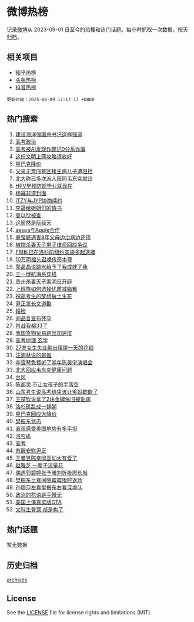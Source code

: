 # 微博热榜

记录[微博](https://www.weibo.com)从 2023-09-01 日至今的热搜和热门话题。每小时抓取一次数据，按天[归档](archives)。

## 相关项目

- [知乎热榜](https://github.com/hotarchive/zhihu)
- [头条热榜](https://github.com/hotarchive/toutiao)
- [抖音热榜](https://github.com/hotarchive/douyin)


`更新时间：2025-06-09 17:17:17 +0800`

## 热门搜索

1. [建设海洋强国总书记这样强调](https://m.weibo.cn/search?containerid=100103type%3D1%26t%3D10%26q%3D%23%E5%BB%BA%E8%AE%BE%E6%B5%B7%E6%B4%8B%E5%BC%BA%E5%9B%BD%E6%80%BB%E4%B9%A6%E8%AE%B0%E8%BF%99%E6%A0%B7%E5%BC%BA%E8%B0%83%23&stream_entry_id=51&isnewpage=1&extparam=seat%3D1%26q%3D%2523%25E5%25BB%25BA%25E8%25AE%25BE%25E6%25B5%25B7%25E6%25B4%258B%25E5%25BC%25BA%25E5%259B%25BD%25E6%2580%25BB%25E4%25B9%25A6%25E8%25AE%25B0%25E8%25BF%2599%25E6%25A0%25B7%25E5%25BC%25BA%25E8%25B0%2583%2523%26pos%3D0%26c_type%3D51%26dgr%3D0%26cate%3D10103%26stream_entry_id%3D51%26filter_type%3Drealtimehot%26display_time%3D1749460636%26pre_seqid%3D1749460636303038011362)
1. [高考政治](https://m.weibo.cn/search?containerid=100103type%3D1%26t%3D10%26q%3D%E9%AB%98%E8%80%83%E6%94%BF%E6%B2%BB&stream_entry_id=31&isnewpage=1&extparam=seat%3D1%26band_rank%3D1%26c_type%3D31%26cate%3D5001%26q%3D%25E9%25AB%2598%25E8%2580%2583%25E6%2594%25BF%25E6%25B2%25BB%26stream_entry_id%3D31%26realpos%3D1%26dgr%3D0%26flag%3D1%26filter_type%3Drealtimehot%26lcate%3D5001%26pos%3D0%26display_time%3D1749460636%26pre_seqid%3D1749460636303038011362)
1. [高考被AI发现作弊记0分系诈骗](https://m.weibo.cn/search?containerid=100103type%3D1%26t%3D10%26q%3D%23%E9%AB%98%E8%80%83%E8%A2%ABAI%E5%8F%91%E7%8E%B0%E4%BD%9C%E5%BC%8A%E8%AE%B00%E5%88%86%E7%B3%BB%E8%AF%88%E9%AA%97%23&stream_entry_id=31&isnewpage=1&extparam=seat%3D1%26band_rank%3D2%26c_type%3D31%26cate%3D5001%26q%3D%2523%25E9%25AB%2598%25E8%2580%2583%25E8%25A2%25ABAI%25E5%258F%2591%25E7%258E%25B0%25E4%25BD%259C%25E5%25BC%258A%25E8%25AE%25B00%25E5%2588%2586%25E7%25B3%25BB%25E8%25AF%2588%25E9%25AA%2597%2523%26stream_entry_id%3D31%26realpos%3D2%26dgr%3D0%26flag%3D2%26filter_type%3Drealtimehot%26lcate%3D5001%26pos%3D1%26display_time%3D1749460636%26pre_seqid%3D1749460636303038011362)
1. [这份文明上网攻略请收好](https://m.weibo.cn/search?containerid=100103type%3D1%26t%3D10%26q%3D%23%E8%BF%99%E4%BB%BD%E6%96%87%E6%98%8E%E4%B8%8A%E7%BD%91%E6%94%BB%E7%95%A5%E8%AF%B7%E6%94%B6%E5%A5%BD%23&stream_entry_id=31&isnewpage=1&extparam=seat%3D1%26band_rank%3D3%26c_type%3D31%26cate%3D5001%26q%3D%2523%25E8%25BF%2599%25E4%25BB%25BD%25E6%2596%2587%25E6%2598%258E%25E4%25B8%258A%25E7%25BD%2591%25E6%2594%25BB%25E7%2595%25A5%25E8%25AF%25B7%25E6%2594%25B6%25E5%25A5%25BD%2523%26stream_entry_id%3D31%26realpos%3D3%26dgr%3D0%26flag%3D1%26filter_type%3Drealtimehot%26lcate%3D5001%26pos%3D2%26display_time%3D1749460636%26pre_seqid%3D1749460636303038011362)
1. [星巴克降价](https://m.weibo.cn/search?containerid=100103type%3D1%26t%3D10%26q%3D%23%E6%98%9F%E5%B7%B4%E5%85%8B%E9%99%8D%E4%BB%B7%23&stream_entry_id=31&isnewpage=1&extparam=seat%3D1%26band_rank%3D4%26c_type%3D31%26cate%3D5001%26q%3D%2523%25E6%2598%259F%25E5%25B7%25B4%25E5%2585%258B%25E9%2599%258D%25E4%25BB%25B7%2523%26stream_entry_id%3D31%26realpos%3D4%26dgr%3D0%26flag%3D1%26filter_type%3Drealtimehot%26lcate%3D5001%26pos%3D3%26display_time%3D1749460636%26pre_seqid%3D1749460636303038011362)
1. [父亲无票闯景区接生病儿子遭阻拦](https://m.weibo.cn/search?containerid=100103type%3D1%26t%3D10%26q%3D%23%E7%88%B6%E4%BA%B2%E6%97%A0%E7%A5%A8%E9%97%AF%E6%99%AF%E5%8C%BA%E6%8E%A5%E7%94%9F%E7%97%85%E5%84%BF%E5%AD%90%E9%81%AD%E9%98%BB%E6%8B%A6%23&stream_entry_id=31&isnewpage=1&extparam=seat%3D1%26band_rank%3D5%26c_type%3D31%26cate%3D5001%26q%3D%2523%25E7%2588%25B6%25E4%25BA%25B2%25E6%2597%25A0%25E7%25A5%25A8%25E9%2597%25AF%25E6%2599%25AF%25E5%258C%25BA%25E6%258E%25A5%25E7%2594%259F%25E7%2597%2585%25E5%2584%25BF%25E5%25AD%2590%25E9%2581%25AD%25E9%2598%25BB%25E6%258B%25A6%2523%26stream_entry_id%3D31%26realpos%3D5%26dgr%3D0%26flag%3D0%26filter_type%3Drealtimehot%26lcate%3D5001%26pos%3D4%26display_time%3D1749460636%26pre_seqid%3D1749460636303038011362)
1. [北大称已多次派人陪同韦东奕就诊](https://m.weibo.cn/search?containerid=100103type%3D1%26t%3D10%26q%3D%23%E5%8C%97%E5%A4%A7%E7%A7%B0%E5%B7%B2%E5%A4%9A%E6%AC%A1%E6%B4%BE%E4%BA%BA%E9%99%AA%E5%90%8C%E9%9F%A6%E4%B8%9C%E5%A5%95%E5%B0%B1%E8%AF%8A%23&stream_entry_id=31&isnewpage=1&extparam=seat%3D1%26band_rank%3D6%26c_type%3D31%26cate%3D5001%26q%3D%2523%25E5%258C%2597%25E5%25A4%25A7%25E7%25A7%25B0%25E5%25B7%25B2%25E5%25A4%259A%25E6%25AC%25A1%25E6%25B4%25BE%25E4%25BA%25BA%25E9%2599%25AA%25E5%2590%258C%25E9%259F%25A6%25E4%25B8%259C%25E5%25A5%2595%25E5%25B0%25B1%25E8%25AF%258A%2523%26stream_entry_id%3D31%26realpos%3D6%26dgr%3D0%26flag%3D0%26filter_type%3Drealtimehot%26lcate%3D5001%26pos%3D5%26display_time%3D1749460636%26pre_seqid%3D1749460636303038011362)
1. [HPV早预防趁毕业就现在](https://m.weibo.cn/search?containerid=100103type%3D1%26t%3D10%26q%3D%23HPV%E6%97%A9%E9%A2%84%E9%98%B2%E8%B6%81%E6%AF%95%E4%B8%9A%E5%B0%B1%E7%8E%B0%E5%9C%A8%23&stream_entry_id=31&isnewpage=1&extparam=seat%3D1%26band_rank%3D7%26c_type%3D31%26is_ad_pos%3D1%26lcate%3D5001%26q%3D%2523HPV%25E6%2597%25A9%25E9%25A2%2584%25E9%2598%25B2%25E8%25B6%2581%25E6%25AF%2595%25E4%25B8%259A%25E5%25B0%25B1%25E7%258E%25B0%25E5%259C%25A8%2523%26stream_entry_id%3D31%26cate%3D5001%26dgr%3D0%26topic_ad%3D1%26pos%3D6%26adid%3D289351%26filter_type%3Drealtimehot%26display_time%3D1749460636%26pre_seqid%3D1749460636303038011362)
1. [杨幂非遗封面](https://m.weibo.cn/search?containerid=100103type%3D1%26t%3D10%26q%3D%23%E6%9D%A8%E5%B9%82%E9%9D%9E%E9%81%97%E5%B0%81%E9%9D%A2%23&stream_entry_id=31&isnewpage=1&extparam=seat%3D1%26band_rank%3D7%26c_type%3D31%26cate%3D5001%26q%3D%2523%25E6%259D%25A8%25E5%25B9%2582%25E9%259D%259E%25E9%2581%2597%25E5%25B0%2581%25E9%259D%25A2%2523%26stream_entry_id%3D31%26realpos%3D7%26dgr%3D0%26flag%3D1%26filter_type%3Drealtimehot%26lcate%3D5001%26pos%3D7%26display_time%3D1749460636%26pre_seqid%3D1749460636303038011362)
1. [ITZY与JYP协商续约](https://m.weibo.cn/search?containerid=100103type%3D1%26t%3D10%26q%3D%23ITZY%E4%B8%8EJYP%E5%8D%8F%E5%95%86%E7%BB%AD%E7%BA%A6%23&stream_entry_id=31&isnewpage=1&extparam=seat%3D1%26band_rank%3D8%26c_type%3D31%26cate%3D5001%26q%3D%2523ITZY%25E4%25B8%258EJYP%25E5%258D%258F%25E5%2595%2586%25E7%25BB%25AD%25E7%25BA%25A6%2523%26stream_entry_id%3D31%26realpos%3D8%26dgr%3D0%26flag%3D1%26filter_type%3Drealtimehot%26lcate%3D5001%26pos%3D8%26display_time%3D1749460636%26pre_seqid%3D1749460636303038011362)
1. [李晟给姐姐们的情书](https://m.weibo.cn/search?containerid=100103type%3D1%26t%3D10%26q%3D%23%E6%9D%8E%E6%99%9F%E7%BB%99%E5%A7%90%E5%A7%90%E4%BB%AC%E7%9A%84%E6%83%85%E4%B9%A6%23&stream_entry_id=31&isnewpage=1&extparam=seat%3D1%26band_rank%3D9%26c_type%3D31%26cate%3D5001%26q%3D%2523%25E6%259D%258E%25E6%2599%259F%25E7%25BB%2599%25E5%25A7%2590%25E5%25A7%2590%25E4%25BB%25AC%25E7%259A%2584%25E6%2583%2585%25E4%25B9%25A6%2523%26stream_entry_id%3D31%26realpos%3D9%26dgr%3D0%26flag%3D1%26filter_type%3Drealtimehot%26lcate%3D5001%26pos%3D9%26display_time%3D1749460636%26pre_seqid%3D1749460636303038011362)
1. [高以忱被查](https://m.weibo.cn/search?containerid=100103type%3D1%26t%3D10%26q%3D%23%E9%AB%98%E4%BB%A5%E5%BF%B1%E8%A2%AB%E6%9F%A5%23&stream_entry_id=31&isnewpage=1&extparam=seat%3D1%26band_rank%3D10%26c_type%3D31%26cate%3D5001%26q%3D%2523%25E9%25AB%2598%25E4%25BB%25A5%25E5%25BF%25B1%25E8%25A2%25AB%25E6%259F%25A5%2523%26stream_entry_id%3D31%26realpos%3D10%26dgr%3D0%26flag%3D1%26filter_type%3Drealtimehot%26lcate%3D5001%26pos%3D10%26display_time%3D1749460636%26pre_seqid%3D1749460636303038011362)
1. [这居然是阮经天](https://m.weibo.cn/search?containerid=100103type%3D1%26t%3D10%26q%3D%E8%BF%99%E5%B1%85%E7%84%B6%E6%98%AF%E9%98%AE%E7%BB%8F%E5%A4%A9&stream_entry_id=31&isnewpage=1&extparam=seat%3D1%26band_rank%3D11%26c_type%3D31%26cate%3D5001%26q%3D%25E8%25BF%2599%25E5%25B1%2585%25E7%2584%25B6%25E6%2598%25AF%25E9%2598%25AE%25E7%25BB%258F%25E5%25A4%25A9%26stream_entry_id%3D31%26realpos%3D11%26dgr%3D0%26flag%3D0%26filter_type%3Drealtimehot%26lcate%3D5001%26pos%3D11%26display_time%3D1749460636%26pre_seqid%3D1749460636303038011362)
1. [aespa与Apple合作](https://m.weibo.cn/search?containerid=100103type%3D1%26t%3D10%26q%3D%23aespa%E4%B8%8EApple%E5%90%88%E4%BD%9C%23&stream_entry_id=31&isnewpage=1&extparam=seat%3D1%26band_rank%3D12%26c_type%3D31%26cate%3D5001%26q%3D%2523aespa%25E4%25B8%258EApple%25E5%2590%2588%25E4%25BD%259C%2523%26stream_entry_id%3D31%26realpos%3D12%26dgr%3D0%26flag%3D0%26filter_type%3Drealtimehot%26lcate%3D5001%26pos%3D12%26display_time%3D1749460636%26pre_seqid%3D1749460636303038011362)
1. [章莹颖遇害8年父母边治病边还债](https://m.weibo.cn/search?containerid=100103type%3D1%26t%3D10%26q%3D%23%E7%AB%A0%E8%8E%B9%E9%A2%96%E9%81%87%E5%AE%B38%E5%B9%B4%E7%88%B6%E6%AF%8D%E8%BE%B9%E6%B2%BB%E7%97%85%E8%BE%B9%E8%BF%98%E5%80%BA%23&stream_entry_id=31&isnewpage=1&extparam=seat%3D1%26band_rank%3D13%26c_type%3D31%26cate%3D5001%26q%3D%2523%25E7%25AB%25A0%25E8%258E%25B9%25E9%25A2%2596%25E9%2581%2587%25E5%25AE%25B38%25E5%25B9%25B4%25E7%2588%25B6%25E6%25AF%258D%25E8%25BE%25B9%25E6%25B2%25BB%25E7%2597%2585%25E8%25BE%25B9%25E8%25BF%2598%25E5%2580%25BA%2523%26stream_entry_id%3D31%26realpos%3D13%26dgr%3D0%26flag%3D0%26filter_type%3Drealtimehot%26lcate%3D5001%26pos%3D13%26display_time%3D1749460636%26pre_seqid%3D1749460636303038011362)
1. [被控杀妻灭子男子律师回应争议](https://m.weibo.cn/search?containerid=100103type%3D1%26t%3D10%26q%3D%23%E8%A2%AB%E6%8E%A7%E6%9D%80%E5%A6%BB%E7%81%AD%E5%AD%90%E7%94%B7%E5%AD%90%E5%BE%8B%E5%B8%88%E5%9B%9E%E5%BA%94%E4%BA%89%E8%AE%AE%23&stream_entry_id=31&isnewpage=1&extparam=seat%3D1%26band_rank%3D14%26c_type%3D31%26cate%3D5001%26q%3D%2523%25E8%25A2%25AB%25E6%258E%25A7%25E6%259D%2580%25E5%25A6%25BB%25E7%2581%25AD%25E5%25AD%2590%25E7%2594%25B7%25E5%25AD%2590%25E5%25BE%258B%25E5%25B8%2588%25E5%259B%259E%25E5%25BA%2594%25E4%25BA%2589%25E8%25AE%25AE%2523%26stream_entry_id%3D31%26realpos%3D14%26dgr%3D0%26flag%3D1%26filter_type%3Drealtimehot%26lcate%3D5001%26pos%3D14%26display_time%3D1749460636%26pre_seqid%3D1749460636303038011362)
1. [FBI称已在洛杉矶纽约实施多起逮捕](https://m.weibo.cn/search?containerid=100103type%3D1%26t%3D10%26q%3D%23FBI%E7%A7%B0%E5%B7%B2%E5%9C%A8%E6%B4%9B%E6%9D%89%E7%9F%B6%E7%BA%BD%E7%BA%A6%E5%AE%9E%E6%96%BD%E5%A4%9A%E8%B5%B7%E9%80%AE%E6%8D%95%23&stream_entry_id=31&isnewpage=1&extparam=seat%3D1%26band_rank%3D15%26c_type%3D31%26cate%3D5001%26q%3D%2523FBI%25E7%25A7%25B0%25E5%25B7%25B2%25E5%259C%25A8%25E6%25B4%259B%25E6%259D%2589%25E7%259F%25B6%25E7%25BA%25BD%25E7%25BA%25A6%25E5%25AE%259E%25E6%2596%25BD%25E5%25A4%259A%25E8%25B5%25B7%25E9%2580%25AE%25E6%258D%2595%2523%26stream_entry_id%3D31%26realpos%3D15%26dgr%3D0%26flag%3D1%26filter_type%3Drealtimehot%26lcate%3D5001%26pos%3D15%26display_time%3D1749460636%26pre_seqid%3D1749460636303038011362)
1. [10万阿福头召唤传奇本尊](https://m.weibo.cn/search?containerid=100103type%3D1%26t%3D10%26q%3D%2310%E4%B8%87%E9%98%BF%E7%A6%8F%E5%A4%B4%E5%8F%AC%E5%94%A4%E4%BC%A0%E5%A5%87%E6%9C%AC%E5%B0%8A%23&stream_entry_id=31&isnewpage=1&extparam=seat%3D1%26band_rank%3D16%26c_type%3D31%26cate%3D5001%26q%3D%252310%25E4%25B8%2587%25E9%2598%25BF%25E7%25A6%258F%25E5%25A4%25B4%25E5%258F%25AC%25E5%2594%25A4%25E4%25BC%25A0%25E5%25A5%2587%25E6%259C%25AC%25E5%25B0%258A%2523%26stream_entry_id%3D31%26realpos%3D16%26dgr%3D0%26flag%3D1%26filter_type%3Drealtimehot%26lcate%3D5001%26pos%3D16%26display_time%3D1749460636%26pre_seqid%3D1749460636303038011362)
1. [郭晶晶说跳水给予了我成就了我](https://m.weibo.cn/search?containerid=100103type%3D1%26t%3D10%26q%3D%23%E9%83%AD%E6%99%B6%E6%99%B6%E8%AF%B4%E8%B7%B3%E6%B0%B4%E7%BB%99%E4%BA%88%E4%BA%86%E6%88%91%E6%88%90%E5%B0%B1%E4%BA%86%E6%88%91%23&stream_entry_id=31&isnewpage=1&extparam=seat%3D1%26band_rank%3D17%26c_type%3D31%26cate%3D5001%26q%3D%2523%25E9%2583%25AD%25E6%2599%25B6%25E6%2599%25B6%25E8%25AF%25B4%25E8%25B7%25B3%25E6%25B0%25B4%25E7%25BB%2599%25E4%25BA%2588%25E4%25BA%2586%25E6%2588%2591%25E6%2588%2590%25E5%25B0%25B1%25E4%25BA%2586%25E6%2588%2591%2523%26stream_entry_id%3D31%26realpos%3D17%26dgr%3D0%26flag%3D1%26filter_type%3Drealtimehot%26lcate%3D5001%26pos%3D17%26display_time%3D1749460636%26pre_seqid%3D1749460636303038011362)
1. [王一博航海系穿搭](https://m.weibo.cn/search?containerid=100103type%3D1%26t%3D10%26q%3D%23%E7%8E%8B%E4%B8%80%E5%8D%9A%E8%88%AA%E6%B5%B7%E7%B3%BB%E7%A9%BF%E6%90%AD%23&stream_entry_id=31&isnewpage=1&extparam=seat%3D1%26band_rank%3D18%26c_type%3D31%26cate%3D5001%26q%3D%2523%25E7%258E%258B%25E4%25B8%2580%25E5%258D%259A%25E8%2588%25AA%25E6%25B5%25B7%25E7%25B3%25BB%25E7%25A9%25BF%25E6%2590%25AD%2523%26stream_entry_id%3D31%26realpos%3D18%26dgr%3D0%26flag%3D1%26filter_type%3Drealtimehot%26lcate%3D5001%26pos%3D18%26display_time%3D1749460636%26pre_seqid%3D1749460636303038011362)
1. [贵州杀妻灭子案明日开庭](https://m.weibo.cn/search?containerid=100103type%3D1%26t%3D10%26q%3D%23%E8%B4%B5%E5%B7%9E%E6%9D%80%E5%A6%BB%E7%81%AD%E5%AD%90%E6%A1%88%E6%98%8E%E6%97%A5%E5%BC%80%E5%BA%AD%23&stream_entry_id=31&isnewpage=1&extparam=seat%3D1%26band_rank%3D19%26c_type%3D31%26cate%3D5001%26q%3D%2523%25E8%25B4%25B5%25E5%25B7%259E%25E6%259D%2580%25E5%25A6%25BB%25E7%2581%25AD%25E5%25AD%2590%25E6%25A1%2588%25E6%2598%258E%25E6%2597%25A5%25E5%25BC%2580%25E5%25BA%25AD%2523%26stream_entry_id%3D31%26realpos%3D19%26dgr%3D0%26flag%3D1%26filter_type%3Drealtimehot%26lcate%3D5001%26pos%3D19%26display_time%3D1749460636%26pre_seqid%3D1749460636303038011362)
1. [上班族如何选择优质减脂餐](https://m.weibo.cn/search?containerid=100103type%3D1%26t%3D10%26q%3D%E4%B8%8A%E7%8F%AD%E6%97%8F%E5%A6%82%E4%BD%95%E9%80%89%E6%8B%A9%E4%BC%98%E8%B4%A8%E5%87%8F%E8%84%82%E9%A4%90&stream_entry_id=31&isnewpage=1&extparam=seat%3D1%26band_rank%3D20%26c_type%3D31%26cate%3D5001%26realpos%3D20%26q%3D%25E4%25B8%258A%25E7%258F%25AD%25E6%2597%258F%25E5%25A6%2582%25E4%25BD%2595%25E9%2580%2589%25E6%258B%25A9%25E4%25BC%2598%25E8%25B4%25A8%25E5%2587%258F%25E8%2584%2582%25E9%25A4%2590%26stream_entry_id%3D31%26filter_type%3Drealtimehot%26dgr%3D0%26flag%3D1%26is_ai_ask%3D1%26lcate%3D5001%26pos%3D20%26display_time%3D1749460636%26pre_seqid%3D1749460636303038011362)
1. [祝高考生的梦想破土生花](https://m.weibo.cn/search?containerid=100103type%3D1%26t%3D10%26q%3D%23%E7%A5%9D%E9%AB%98%E8%80%83%E7%94%9F%E7%9A%84%E6%A2%A6%E6%83%B3%E7%A0%B4%E5%9C%9F%E7%94%9F%E8%8A%B1%23&stream_entry_id=31&isnewpage=1&extparam=seat%3D1%26band_rank%3D21%26c_type%3D31%26cate%3D5001%26q%3D%2523%25E7%25A5%259D%25E9%25AB%2598%25E8%2580%2583%25E7%2594%259F%25E7%259A%2584%25E6%25A2%25A6%25E6%2583%25B3%25E7%25A0%25B4%25E5%259C%259F%25E7%2594%259F%25E8%258A%25B1%2523%26stream_entry_id%3D31%26realpos%3D21%26dgr%3D0%26flag%3D0%26filter_type%3Drealtimehot%26lcate%3D5001%26pos%3D21%26display_time%3D1749460636%26pre_seqid%3D1749460636303038011362)
1. [尹正发长文道歉](https://m.weibo.cn/search?containerid=100103type%3D1%26t%3D10%26q%3D%23%E5%B0%B9%E6%AD%A3%E5%8F%91%E9%95%BF%E6%96%87%E9%81%93%E6%AD%89%23&stream_entry_id=31&isnewpage=1&extparam=seat%3D1%26band_rank%3D22%26c_type%3D31%26cate%3D5001%26q%3D%2523%25E5%25B0%25B9%25E6%25AD%25A3%25E5%258F%2591%25E9%2595%25BF%25E6%2596%2587%25E9%2581%2593%25E6%25AD%2589%2523%26stream_entry_id%3D31%26realpos%3D22%26dgr%3D0%26flag%3D2%26filter_type%3Drealtimehot%26lcate%3D5001%26pos%3D22%26display_time%3D1749460636%26pre_seqid%3D1749460636303038011362)
1. [婚检](https://m.weibo.cn/search?containerid=100103type%3D1%26t%3D10%26q%3D%E5%A9%9A%E6%A3%80&stream_entry_id=31&isnewpage=1&extparam=seat%3D1%26band_rank%3D23%26c_type%3D31%26cate%3D5001%26q%3D%25E5%25A9%259A%25E6%25A3%2580%26stream_entry_id%3D31%26realpos%3D23%26dgr%3D0%26flag%3D1%26filter_type%3Drealtimehot%26lcate%3D5001%26pos%3D23%26display_time%3D1749460636%26pre_seqid%3D1749460636303038011362)
1. [刘品言宣布怀孕](https://m.weibo.cn/search?containerid=100103type%3D1%26t%3D10%26q%3D%23%E5%88%98%E5%93%81%E8%A8%80%E5%AE%A3%E5%B8%83%E6%80%80%E5%AD%95%23&stream_entry_id=31&isnewpage=1&extparam=seat%3D1%26band_rank%3D24%26c_type%3D31%26cate%3D5001%26q%3D%2523%25E5%2588%2598%25E5%2593%2581%25E8%25A8%2580%25E5%25AE%25A3%25E5%25B8%2583%25E6%2580%2580%25E5%25AD%2595%2523%26stream_entry_id%3D31%26realpos%3D24%26dgr%3D0%26flag%3D2%26filter_type%3Drealtimehot%26lcate%3D5001%26pos%3D24%26display_time%3D1749460636%26pre_seqid%3D1749460636303038011362)
1. [肖战我都33了](https://m.weibo.cn/search?containerid=100103type%3D1%26t%3D10%26q%3D%23%E8%82%96%E6%88%98%E6%88%91%E9%83%BD33%E4%BA%86%23&stream_entry_id=31&isnewpage=1&extparam=seat%3D1%26band_rank%3D25%26c_type%3D31%26cate%3D5001%26q%3D%2523%25E8%2582%2596%25E6%2588%2598%25E6%2588%2591%25E9%2583%25BD33%25E4%25BA%2586%2523%26stream_entry_id%3D31%26realpos%3D25%26dgr%3D0%26flag%3D1%26filter_type%3Drealtimehot%26lcate%3D5001%26pos%3D25%26display_time%3D1749460636%26pre_seqid%3D1749460636303038011362)
1. [我国货物贸易跑出加速度](https://m.weibo.cn/search?containerid=100103type%3D1%26t%3D10%26q%3D%23%E6%88%91%E5%9B%BD%E8%B4%A7%E7%89%A9%E8%B4%B8%E6%98%93%E8%B7%91%E5%87%BA%E5%8A%A0%E9%80%9F%E5%BA%A6%23&stream_entry_id=31&isnewpage=1&extparam=seat%3D1%26band_rank%3D26%26c_type%3D31%26cate%3D5001%26q%3D%2523%25E6%2588%2591%25E5%259B%25BD%25E8%25B4%25A7%25E7%2589%25A9%25E8%25B4%25B8%25E6%2598%2593%25E8%25B7%2591%25E5%2587%25BA%25E5%258A%25A0%25E9%2580%259F%25E5%25BA%25A6%2523%26stream_entry_id%3D31%26realpos%3D26%26dgr%3D0%26flag%3D1%26filter_type%3Drealtimehot%26lcate%3D5001%26pos%3D26%26display_time%3D1749460636%26pre_seqid%3D1749460636303038011362)
1. [高考地理 玄学](https://m.weibo.cn/search?containerid=100103type%3D1%26t%3D10%26q%3D%E9%AB%98%E8%80%83%E5%9C%B0%E7%90%86+%E7%8E%84%E5%AD%A6&stream_entry_id=31&isnewpage=1&extparam=seat%3D1%26band_rank%3D27%26c_type%3D31%26cate%3D5001%26q%3D%25E9%25AB%2598%25E8%2580%2583%25E5%259C%25B0%25E7%2590%2586%2520%25E7%258E%2584%25E5%25AD%25A6%26stream_entry_id%3D31%26realpos%3D27%26dgr%3D0%26flag%3D0%26filter_type%3Drealtimehot%26lcate%3D5001%26pos%3D27%26display_time%3D1749460636%26pre_seqid%3D1749460636303038011362)
1. [27岁女生失业躺出租屋一天的花销](https://m.weibo.cn/search?containerid=100103type%3D1%26t%3D10%26q%3D27%E5%B2%81%E5%A5%B3%E7%94%9F%E5%A4%B1%E4%B8%9A%E8%BA%BA%E5%87%BA%E7%A7%9F%E5%B1%8B%E4%B8%80%E5%A4%A9%E7%9A%84%E8%8A%B1%E9%94%80&stream_entry_id=31&isnewpage=1&extparam=seat%3D1%26band_rank%3D28%26c_type%3D31%26cate%3D5001%26q%3D27%25E5%25B2%2581%25E5%25A5%25B3%25E7%2594%259F%25E5%25A4%25B1%25E4%25B8%259A%25E8%25BA%25BA%25E5%2587%25BA%25E7%25A7%259F%25E5%25B1%258B%25E4%25B8%2580%25E5%25A4%25A9%25E7%259A%2584%25E8%258A%25B1%25E9%2594%2580%26stream_entry_id%3D31%26realpos%3D28%26dgr%3D0%26flag%3D0%26filter_type%3Drealtimehot%26lcate%3D5001%26pos%3D28%26display_time%3D1749460636%26pre_seqid%3D1749460636303038011362)
1. [汪海林说的是谁](https://m.weibo.cn/search?containerid=100103type%3D1%26t%3D10%26q%3D%23%E6%B1%AA%E6%B5%B7%E6%9E%97%E8%AF%B4%E7%9A%84%E6%98%AF%E8%B0%81%23&stream_entry_id=31&isnewpage=1&extparam=seat%3D1%26band_rank%3D29%26c_type%3D31%26cate%3D5001%26q%3D%2523%25E6%25B1%25AA%25E6%25B5%25B7%25E6%259E%2597%25E8%25AF%25B4%25E7%259A%2584%25E6%2598%25AF%25E8%25B0%2581%2523%26stream_entry_id%3D31%26realpos%3D29%26dgr%3D0%26flag%3D0%26filter_type%3Drealtimehot%26lcate%3D5001%26pos%3D29%26display_time%3D1749460636%26pre_seqid%3D1749460636303038011362)
1. [李雪琴免费听了半年陈昊宇演唱会](https://m.weibo.cn/search?containerid=100103type%3D1%26t%3D10%26q%3D%E6%9D%8E%E9%9B%AA%E7%90%B4%E5%85%8D%E8%B4%B9%E5%90%AC%E4%BA%86%E5%8D%8A%E5%B9%B4%E9%99%88%E6%98%8A%E5%AE%87%E6%BC%94%E5%94%B1%E4%BC%9A&stream_entry_id=31&isnewpage=1&extparam=seat%3D1%26band_rank%3D30%26c_type%3D31%26cate%3D5001%26q%3D%25E6%259D%258E%25E9%259B%25AA%25E7%2590%25B4%25E5%2585%258D%25E8%25B4%25B9%25E5%2590%25AC%25E4%25BA%2586%25E5%258D%258A%25E5%25B9%25B4%25E9%2599%2588%25E6%2598%258A%25E5%25AE%2587%25E6%25BC%2594%25E5%2594%25B1%25E4%25BC%259A%26stream_entry_id%3D31%26realpos%3D30%26dgr%3D0%26flag%3D1%26filter_type%3Drealtimehot%26lcate%3D5001%26pos%3D30%26display_time%3D1749460636%26pre_seqid%3D1749460636303038011362)
1. [北大回应韦东奕健康问题](https://m.weibo.cn/search?containerid=100103type%3D1%26t%3D10%26q%3D%23%E5%8C%97%E5%A4%A7%E5%9B%9E%E5%BA%94%E9%9F%A6%E4%B8%9C%E5%A5%95%E5%81%A5%E5%BA%B7%E9%97%AE%E9%A2%98%23&stream_entry_id=31&isnewpage=1&extparam=seat%3D1%26band_rank%3D31%26c_type%3D31%26cate%3D5001%26q%3D%2523%25E5%258C%2597%25E5%25A4%25A7%25E5%259B%259E%25E5%25BA%2594%25E9%259F%25A6%25E4%25B8%259C%25E5%25A5%2595%25E5%2581%25A5%25E5%25BA%25B7%25E9%2597%25AE%25E9%25A2%2598%2523%26stream_entry_id%3D31%26realpos%3D31%26dgr%3D0%26flag%3D0%26filter_type%3Drealtimehot%26lcate%3D5001%26pos%3D31%26display_time%3D1749460636%26pre_seqid%3D1749460636303038011362)
1. [台风](https://m.weibo.cn/search?containerid=100103type%3D1%26t%3D10%26q%3D%E5%8F%B0%E9%A3%8E&stream_entry_id=31&isnewpage=1&extparam=seat%3D1%26band_rank%3D32%26c_type%3D31%26cate%3D5001%26q%3D%25E5%258F%25B0%25E9%25A3%258E%26stream_entry_id%3D31%26realpos%3D32%26dgr%3D0%26flag%3D1%26filter_type%3Drealtimehot%26lcate%3D5001%26pos%3D32%26display_time%3D1749460636%26pre_seqid%3D1749460636303038011362)
1. [陈都灵 不让女孩子的手落空](https://m.weibo.cn/search?containerid=100103type%3D1%26t%3D10%26q%3D%E9%99%88%E9%83%BD%E7%81%B5+%E4%B8%8D%E8%AE%A9%E5%A5%B3%E5%AD%A9%E5%AD%90%E7%9A%84%E6%89%8B%E8%90%BD%E7%A9%BA&stream_entry_id=31&isnewpage=1&extparam=seat%3D1%26band_rank%3D33%26c_type%3D31%26cate%3D5001%26q%3D%25E9%2599%2588%25E9%2583%25BD%25E7%2581%25B5%2520%25E4%25B8%258D%25E8%25AE%25A9%25E5%25A5%25B3%25E5%25AD%25A9%25E5%25AD%2590%25E7%259A%2584%25E6%2589%258B%25E8%2590%25BD%25E7%25A9%25BA%26stream_entry_id%3D31%26realpos%3D33%26dgr%3D0%26flag%3D0%26filter_type%3Drealtimehot%26lcate%3D5001%26pos%3D33%26display_time%3D1749460636%26pre_seqid%3D1749460636303038011362)
1. [山东考生说高考结束该让爹妈歇歇了](https://m.weibo.cn/search?containerid=100103type%3D1%26t%3D10%26q%3D%23%E5%B1%B1%E4%B8%9C%E8%80%83%E7%94%9F%E8%AF%B4%E9%AB%98%E8%80%83%E7%BB%93%E6%9D%9F%E8%AF%A5%E8%AE%A9%E7%88%B9%E5%A6%88%E6%AD%87%E6%AD%87%E4%BA%86%23&stream_entry_id=31&isnewpage=1&extparam=seat%3D1%26band_rank%3D34%26c_type%3D31%26cate%3D5001%26q%3D%2523%25E5%25B1%25B1%25E4%25B8%259C%25E8%2580%2583%25E7%2594%259F%25E8%25AF%25B4%25E9%25AB%2598%25E8%2580%2583%25E7%25BB%2593%25E6%259D%259F%25E8%25AF%25A5%25E8%25AE%25A9%25E7%2588%25B9%25E5%25A6%2588%25E6%25AD%2587%25E6%25AD%2587%25E4%25BA%2586%2523%26stream_entry_id%3D31%26realpos%3D34%26dgr%3D0%26flag%3D1%26filter_type%3Drealtimehot%26lcate%3D5001%26pos%3D34%26display_time%3D1749460636%26pre_seqid%3D1749460636303038011362)
1. [王楚钦说拿了2块金牌依旧被诟病](https://m.weibo.cn/search?containerid=100103type%3D1%26t%3D10%26q%3D%23%E7%8E%8B%E6%A5%9A%E9%92%A6%E8%AF%B4%E6%8B%BF%E4%BA%862%E5%9D%97%E9%87%91%E7%89%8C%E4%BE%9D%E6%97%A7%E8%A2%AB%E8%AF%9F%E7%97%85%23&stream_entry_id=31&isnewpage=1&extparam=seat%3D1%26band_rank%3D35%26c_type%3D31%26cate%3D5001%26q%3D%2523%25E7%258E%258B%25E6%25A5%259A%25E9%2592%25A6%25E8%25AF%25B4%25E6%258B%25BF%25E4%25BA%25862%25E5%259D%2597%25E9%2587%2591%25E7%2589%258C%25E4%25BE%259D%25E6%2597%25A7%25E8%25A2%25AB%25E8%25AF%259F%25E7%2597%2585%2523%26stream_entry_id%3D31%26realpos%3D35%26dgr%3D0%26flag%3D1%26filter_type%3Drealtimehot%26lcate%3D5001%26pos%3D35%26display_time%3D1749460636%26pre_seqid%3D1749460636303038011362)
1. [洛杉矶乱成一锅粥](https://m.weibo.cn/search?containerid=100103type%3D1%26t%3D10%26q%3D%23%E6%B4%9B%E6%9D%89%E7%9F%B6%E4%B9%B1%E6%88%90%E4%B8%80%E9%94%85%E7%B2%A5%23&stream_entry_id=31&isnewpage=1&extparam=seat%3D1%26band_rank%3D36%26c_type%3D31%26cate%3D5001%26q%3D%2523%25E6%25B4%259B%25E6%259D%2589%25E7%259F%25B6%25E4%25B9%25B1%25E6%2588%2590%25E4%25B8%2580%25E9%2594%2585%25E7%25B2%25A5%2523%26stream_entry_id%3D31%26realpos%3D36%26dgr%3D0%26flag%3D0%26filter_type%3Drealtimehot%26lcate%3D5001%26pos%3D36%26display_time%3D1749460636%26pre_seqid%3D1749460636303038011362)
1. [星巴克回应大降价](https://m.weibo.cn/search?containerid=100103type%3D1%26t%3D10%26q%3D%23%E6%98%9F%E5%B7%B4%E5%85%8B%E5%9B%9E%E5%BA%94%E5%A4%A7%E9%99%8D%E4%BB%B7%23&stream_entry_id=31&isnewpage=1&extparam=seat%3D1%26band_rank%3D37%26c_type%3D31%26cate%3D5001%26q%3D%2523%25E6%2598%259F%25E5%25B7%25B4%25E5%2585%258B%25E5%259B%259E%25E5%25BA%2594%25E5%25A4%25A7%25E9%2599%258D%25E4%25BB%25B7%2523%26stream_entry_id%3D31%26realpos%3D37%26dgr%3D0%26flag%3D0%26filter_type%3Drealtimehot%26lcate%3D5001%26pos%3D37%26display_time%3D1749460636%26pre_seqid%3D1749460636303038011362)
1. [樊振东状态](https://m.weibo.cn/search?containerid=100103type%3D1%26t%3D10%26q%3D%E6%A8%8A%E6%8C%AF%E4%B8%9C%E7%8A%B6%E6%80%81&stream_entry_id=31&isnewpage=1&extparam=seat%3D1%26band_rank%3D38%26c_type%3D31%26cate%3D5001%26q%3D%25E6%25A8%258A%25E6%258C%25AF%25E4%25B8%259C%25E7%258A%25B6%25E6%2580%2581%26stream_entry_id%3D31%26realpos%3D38%26dgr%3D0%26flag%3D0%26filter_type%3Drealtimehot%26lcate%3D5001%26pos%3D38%26display_time%3D1749460636%26pre_seqid%3D1749460636303038011362)
1. [直观感受美国地势有多平坦](https://m.weibo.cn/search?containerid=100103type%3D1%26t%3D10%26q%3D%E7%9B%B4%E8%A7%82%E6%84%9F%E5%8F%97%E7%BE%8E%E5%9B%BD%E5%9C%B0%E5%8A%BF%E6%9C%89%E5%A4%9A%E5%B9%B3%E5%9D%A6&stream_entry_id=31&isnewpage=1&extparam=seat%3D1%26band_rank%3D39%26c_type%3D31%26cate%3D5001%26realpos%3D39%26q%3D%25E7%259B%25B4%25E8%25A7%2582%25E6%2584%259F%25E5%258F%2597%25E7%25BE%258E%25E5%259B%25BD%25E5%259C%25B0%25E5%258A%25BF%25E6%259C%2589%25E5%25A4%259A%25E5%25B9%25B3%25E5%259D%25A6%26stream_entry_id%3D31%26filter_type%3Drealtimehot%26dgr%3D0%26flag%3D1%26is_ai_ask%3D1%26lcate%3D5001%26pos%3D39%26display_time%3D1749460636%26pre_seqid%3D1749460636303038011362)
1. [洛杉矶](https://m.weibo.cn/search?containerid=100103type%3D1%26t%3D10%26q%3D%E6%B4%9B%E6%9D%89%E7%9F%B6&stream_entry_id=31&isnewpage=1&extparam=seat%3D1%26band_rank%3D40%26c_type%3D31%26cate%3D5001%26q%3D%25E6%25B4%259B%25E6%259D%2589%25E7%259F%25B6%26stream_entry_id%3D31%26realpos%3D40%26dgr%3D0%26flag%3D1%26filter_type%3Drealtimehot%26lcate%3D5001%26pos%3D40%26display_time%3D1749460636%26pre_seqid%3D1749460636303038011362)
1. [高考](https://m.weibo.cn/search?containerid=100103type%3D1%26t%3D10%26q%3D%E9%AB%98%E8%80%83&stream_entry_id=31&isnewpage=1&extparam=seat%3D1%26band_rank%3D41%26c_type%3D31%26cate%3D5001%26q%3D%25E9%25AB%2598%25E8%2580%2583%26stream_entry_id%3D31%26realpos%3D41%26dgr%3D0%26flag%3D0%26filter_type%3Drealtimehot%26lcate%3D5001%26pos%3D41%26display_time%3D1749460636%26pre_seqid%3D1749460636303038011362)
1. [苏醒安慰尹正](https://m.weibo.cn/search?containerid=100103type%3D1%26t%3D10%26q%3D%23%E8%8B%8F%E9%86%92%E5%AE%89%E6%85%B0%E5%B0%B9%E6%AD%A3%23&stream_entry_id=31&isnewpage=1&extparam=seat%3D1%26band_rank%3D42%26c_type%3D31%26cate%3D5001%26q%3D%2523%25E8%258B%258F%25E9%2586%2592%25E5%25AE%2589%25E6%2585%25B0%25E5%25B0%25B9%25E6%25AD%25A3%2523%26stream_entry_id%3D31%26realpos%3D42%26dgr%3D0%26flag%3D1%26filter_type%3Drealtimehot%26lcate%3D5001%26pos%3D42%26display_time%3D1749460636%26pre_seqid%3D1749460636303038011362)
1. [王曼昱陈幸同互动太有爱了](https://m.weibo.cn/search?containerid=100103type%3D1%26t%3D10%26q%3D%E7%8E%8B%E6%9B%BC%E6%98%B1%E9%99%88%E5%B9%B8%E5%90%8C%E4%BA%92%E5%8A%A8%E5%A4%AA%E6%9C%89%E7%88%B1%E4%BA%86&stream_entry_id=31&isnewpage=1&extparam=seat%3D1%26band_rank%3D43%26c_type%3D31%26cate%3D5001%26q%3D%25E7%258E%258B%25E6%259B%25BC%25E6%2598%25B1%25E9%2599%2588%25E5%25B9%25B8%25E5%2590%258C%25E4%25BA%2592%25E5%258A%25A8%25E5%25A4%25AA%25E6%259C%2589%25E7%2588%25B1%25E4%25BA%2586%26stream_entry_id%3D31%26realpos%3D43%26dgr%3D0%26flag%3D1%26filter_type%3Drealtimehot%26lcate%3D5001%26pos%3D43%26display_time%3D1749460636%26pre_seqid%3D1749460636303038011362)
1. [赵雅芝 一辈子流量花](https://m.weibo.cn/search?containerid=100103type%3D1%26t%3D10%26q%3D%E8%B5%B5%E9%9B%85%E8%8A%9D+%E4%B8%80%E8%BE%88%E5%AD%90%E6%B5%81%E9%87%8F%E8%8A%B1&stream_entry_id=31&isnewpage=1&extparam=seat%3D1%26band_rank%3D44%26c_type%3D31%26cate%3D5001%26q%3D%25E8%25B5%25B5%25E9%259B%2585%25E8%258A%259D%2520%25E4%25B8%2580%25E8%25BE%2588%25E5%25AD%2590%25E6%25B5%2581%25E9%2587%258F%25E8%258A%25B1%26stream_entry_id%3D31%26realpos%3D44%26dgr%3D0%26flag%3D0%26filter_type%3Drealtimehot%26lcate%3D5001%26pos%3D44%26display_time%3D1749460636%26pre_seqid%3D1749460636303038011362)
1. [偶遇郭碧婷张予曦刘忻夜爬长城](https://m.weibo.cn/search?containerid=100103type%3D1%26t%3D10%26q%3D%23%E5%81%B6%E9%81%87%E9%83%AD%E7%A2%A7%E5%A9%B7%E5%BC%A0%E4%BA%88%E6%9B%A6%E5%88%98%E5%BF%BB%E5%A4%9C%E7%88%AC%E9%95%BF%E5%9F%8E%23&stream_entry_id=31&isnewpage=1&extparam=seat%3D1%26band_rank%3D45%26c_type%3D31%26cate%3D5001%26q%3D%2523%25E5%2581%25B6%25E9%2581%2587%25E9%2583%25AD%25E7%25A2%25A7%25E5%25A9%25B7%25E5%25BC%25A0%25E4%25BA%2588%25E6%259B%25A6%25E5%2588%2598%25E5%25BF%25BB%25E5%25A4%259C%25E7%2588%25AC%25E9%2595%25BF%25E5%259F%258E%2523%26stream_entry_id%3D31%26realpos%3D45%26dgr%3D0%26flag%3D1%26filter_type%3Drealtimehot%26lcate%3D5001%26pos%3D45%26display_time%3D1749460636%26pre_seqid%3D1749460636303038011362)
1. [樊振东比赛间隙霉霉限时返场](https://m.weibo.cn/search?containerid=100103type%3D1%26t%3D10%26q%3D%23%E6%A8%8A%E6%8C%AF%E4%B8%9C%E6%AF%94%E8%B5%9B%E9%97%B4%E9%9A%99%E9%9C%89%E9%9C%89%E9%99%90%E6%97%B6%E8%BF%94%E5%9C%BA%23&stream_entry_id=31&isnewpage=1&extparam=seat%3D1%26band_rank%3D46%26c_type%3D31%26cate%3D5001%26q%3D%2523%25E6%25A8%258A%25E6%258C%25AF%25E4%25B8%259C%25E6%25AF%2594%25E8%25B5%259B%25E9%2597%25B4%25E9%259A%2599%25E9%259C%2589%25E9%259C%2589%25E9%2599%2590%25E6%2597%25B6%25E8%25BF%2594%25E5%259C%25BA%2523%26stream_entry_id%3D31%26realpos%3D46%26dgr%3D0%26flag%3D1%26filter_type%3Drealtimehot%26lcate%3D5001%26pos%3D46%26display_time%3D1749460636%26pre_seqid%3D1749460636303038011362)
1. [孙颖莎左看樊振东右看深圳队](https://m.weibo.cn/search?containerid=100103type%3D1%26t%3D10%26q%3D%23%E5%AD%99%E9%A2%96%E8%8E%8E%E5%B7%A6%E7%9C%8B%E6%A8%8A%E6%8C%AF%E4%B8%9C%E5%8F%B3%E7%9C%8B%E6%B7%B1%E5%9C%B3%E9%98%9F%23&stream_entry_id=31&isnewpage=1&extparam=seat%3D1%26band_rank%3D47%26c_type%3D31%26cate%3D5001%26q%3D%2523%25E5%25AD%2599%25E9%25A2%2596%25E8%258E%258E%25E5%25B7%25A6%25E7%259C%258B%25E6%25A8%258A%25E6%258C%25AF%25E4%25B8%259C%25E5%258F%25B3%25E7%259C%258B%25E6%25B7%25B1%25E5%259C%25B3%25E9%2598%259F%2523%26stream_entry_id%3D31%26realpos%3D47%26dgr%3D0%26flag%3D0%26filter_type%3Drealtimehot%26lcate%3D5001%26pos%3D47%26display_time%3D1749460636%26pre_seqid%3D1749460636303038011362)
1. [政治的花语是手慢无](https://m.weibo.cn/search?containerid=100103type%3D1%26t%3D10%26q%3D%E6%94%BF%E6%B2%BB%E7%9A%84%E8%8A%B1%E8%AF%AD%E6%98%AF%E6%89%8B%E6%85%A2%E6%97%A0&stream_entry_id=31&isnewpage=1&extparam=seat%3D1%26band_rank%3D48%26c_type%3D31%26cate%3D5001%26q%3D%25E6%2594%25BF%25E6%25B2%25BB%25E7%259A%2584%25E8%258A%25B1%25E8%25AF%25AD%25E6%2598%25AF%25E6%2589%258B%25E6%2585%25A2%25E6%2597%25A0%26stream_entry_id%3D31%26realpos%3D48%26dgr%3D0%26flag%3D0%26filter_type%3Drealtimehot%26lcate%3D5001%26pos%3D48%26display_time%3D1749460636%26pre_seqid%3D1749460636303038011362)
1. [美国上演真实版GTA](https://m.weibo.cn/search?containerid=100103type%3D1%26t%3D10%26q%3D%E7%BE%8E%E5%9B%BD%E4%B8%8A%E6%BC%94%E7%9C%9F%E5%AE%9E%E7%89%88GTA&stream_entry_id=31&isnewpage=1&extparam=seat%3D1%26band_rank%3D49%26c_type%3D31%26cate%3D5001%26q%3D%25E7%25BE%258E%25E5%259B%25BD%25E4%25B8%258A%25E6%25BC%2594%25E7%259C%259F%25E5%25AE%259E%25E7%2589%2588GTA%26stream_entry_id%3D31%26realpos%3D49%26dgr%3D0%26flag%3D1%26filter_type%3Drealtimehot%26lcate%3D5001%26pos%3D49%26display_time%3D1749460636%26pre_seqid%3D1749460636303038011362)
1. [文科生登顶 祯是构了](https://m.weibo.cn/search?containerid=100103type%3D1%26t%3D10%26q%3D%E6%96%87%E7%A7%91%E7%94%9F%E7%99%BB%E9%A1%B6+%E7%A5%AF%E6%98%AF%E6%9E%84%E4%BA%86&stream_entry_id=31&isnewpage=1&extparam=seat%3D1%26band_rank%3D50%26c_type%3D31%26cate%3D5001%26q%3D%25E6%2596%2587%25E7%25A7%2591%25E7%2594%259F%25E7%2599%25BB%25E9%25A1%25B6%2520%25E7%25A5%25AF%25E6%2598%25AF%25E6%259E%2584%25E4%25BA%2586%26stream_entry_id%3D31%26realpos%3D50%26dgr%3D0%26flag%3D1%26filter_type%3Drealtimehot%26lcate%3D5001%26pos%3D50%26display_time%3D1749460636%26pre_seqid%3D1749460636303038011362)

## 热门话题

暂无数据

## 历史归档

[archives](archives)

## License

See the [LICENSE](LICENSE) file for license rights and limitations (MIT).
